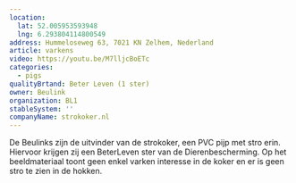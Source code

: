 ```yaml
---
location:
  lat: 52.005953593948
  lng: 6.293804114800549
address: Hummeloseweg 63, 7021 KN Zelhem, Nederland
article: varkens
video: https://youtu.be/M7lljcBoETc
categories:
  - pigs
qualityBrtand: Beter Leven (1 ster)
owner: Beulink
organization: BL1
stableSystem: ''
companyName: strokoker.nl
---
```

De Beulinks zijn de uitvinder van de strokoker, een PVC pijp met stro erin. Hiervoor krijgen zij een BeterLeven ster van de Dierenbescherming. Op het beeldmateriaal toont geen enkel varken interesse in de koker en er is geen stro te zien in de hokken.